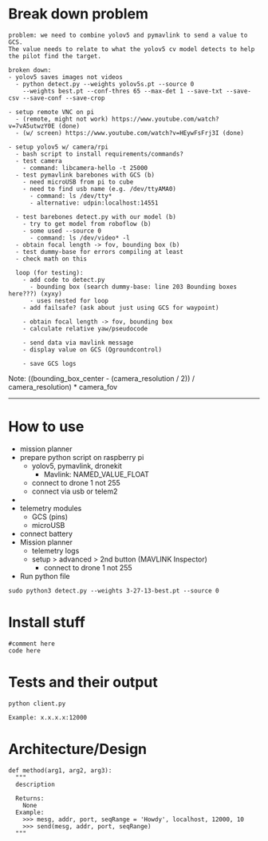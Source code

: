 # Break down problem
```
problem: we need to combine yolov5 and pymavlink to send a value to GCS. 
The value needs to relate to what the yolov5 cv model detects to help 
the pilot find the target.

broken down:
- yolov5 saves images not videos
  - python detect.py --weights yolov5s.pt --source 0  
    --weights best.pt --conf-thres 65 --max-det 1 --save-txt --save-csv --save-conf --save-crop

- setup remote VNC on pi
  - (remote, might not work) https://www.youtube.com/watch?v=7vA5utwzY0E (done)
  - (w/ screen) https://www.youtube.com/watch?v=HEywFsFrj3I (done)

- setup yolov5 w/ camera/rpi
  - bash script to install requirements/commands?
  - test camera
    - command: libcamera-hello -t 25000
  - test pymavlink barebones with GCS (b)
    - need microUSB from pi to cube
    - need to find usb name (e.g. /dev/ttyAMA0)
      - command: ls /dev/tty*
      - alternative: udpin:localhost:14551

  - test barebones detect.py with our model (b)
    - try to get model from roboflow (b)
    - some used --source 0 
      - command: ls /dev/video* -l
  - obtain focal length -> fov, bounding box (b)
  - test dummy-base for errors compiling at least
  - check math on this

  loop (for testing):
    - add code to detect.py
      - bounding box (search dummy-base: line 203 Bounding boxes here???) (xyxy)
      - uses nested for loop
    - add failsafe? (ask about just using GCS for waypoint)

    - obtain focal length -> fov, bounding box
    - calculate relative yaw/pseudocode

    - send data via mavlink message
    - display value on GCS (Qgroundcontrol)

    - save GCS logs
```
Note: ((bounding_box_center - (camera_resolution / 2)) / camera_resolution) * camera_fov

--- 
# How to use
- mission planner
- prepare python script on raspberry pi
  - yolov5, pymavlink, dronekit
    - Mavlink: NAMED_VALUE_FLOAT
  - connect to drone 1 not 255
  - connect via usb or telem2
- 
- telemetry modules
  - GCS (pins)
  - microUSB
- connect battery
- Mission planner
  - telemetry logs
  - setup > advanced > 2nd button (MAVLINK Inspector)
    - connect to drone 1 not 255
- Run python file

```
sudo python3 detect.py --weights 3-27-13-best.pt --source 0
```

# Install stuff
```
#comment here
code here
```

# Tests and their output
```python client.py```
```
Example: x.x.x.x:12000
```

# Architecture/Design
```
def method(arg1, arg2, arg3):
  """
  description
  
  Returns:
    None
  Example:
    >>> mesg, addr, port, seqRange = 'Howdy', localhost, 12000, 10
    >>> send(mesg, addr, port, seqRange)
  """